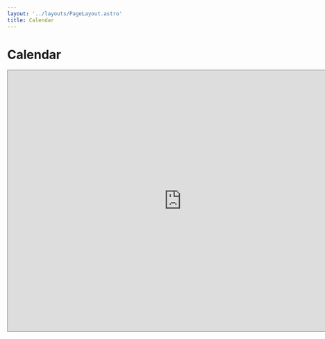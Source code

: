 ```yaml
---
layout: '../layouts/PageLayout.astro'
title: Calendar
---
```


<h1 class="font-bold text-3xl text-center p-4">Calendar</h1>

<div class="row">
  <iframe src="https://calendar.google.com/calendar/embed?height=600&wkst=1&bgcolor=%23ffffff&ctz=America%2FNew_York&src=aTI1MmxnazFjMmdkMHQ5MnQ4OWc3dmpncGhpc3VsZDRAaW1wb3J0LmNhbGVuZGFyLmdvb2dsZS5jb20&src=OTYyZXIwa3ZtcXRua2RmNmkxcXAzZTFtNWhjcTEwcGRAaW1wb3J0LmNhbGVuZGFyLmdvb2dsZS5jb20&src=dWZlamxtanExaG9sczE4bDRuZGVqYzNycmU5bXVzbDVAaW1wb3J0LmNhbGVuZGFyLmdvb2dsZS5jb20&src=bW1xczEzbmNpcTV0Z3E3c2JnbGZ0Zmd2OGwwM2pndXNAaW1wb3J0LmNhbGVuZGFyLmdvb2dsZS5jb20&src=dWZhaXMuY29tX2JjMnI2NmR0b2ltZDRibTBha3VpNG83cDRnQGdyb3VwLmNhbGVuZGFyLmdvb2dsZS5jb20&src=YWFzdS51ZkBnbWFpbC5jb20&src=dWZjb3Vuc2VsaW5nQGdtYWlsLmNvbQ&color=%239E69AF&color=%237CB342&color=%23AD1457&color=%233F51B5&color=%23E67C73&color=%23E4C441&color=%234285F4" style="border:solid 1px #777;margin: 0 auto;" width="800" height="600" frameborder="0" scrolling="no"></iframe>
    </div>
<br><br>
